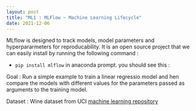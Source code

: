 ```yaml
---
layout: post
title: "ML1 : MLFlow ~ Machine Learning Lifecycle"
date: 2021-12-06
---
```


MLflow is designed to track models, model parameters and hyperpararmeters for reproducability. It is an open source project that we can easily install by running the following command : 

* `pip install mlflow` in anaconda prompt. you should see this : 

Goal :  Run a simple example to train a linear regressio model and hen compare the models with different values for the parameters passed as arguments to the training model.

Dataset : Wine dataset from UCI [machine learning repository](https://archive.ics.uci.edu/ml/datasets/wine+quality)

  





